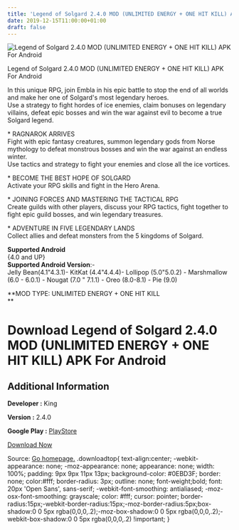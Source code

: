 ```yaml
---
title: 'Legend of Solgard 2.4.0 MOD (UNLIMITED ENERGY + ONE HIT KILL) APK For Android'
date: 2019-12-15T11:00:00+01:00
draft: false
---
```


![Legend of Solgard 2.4.0 MOD (UNLIMITED ENERGY + ONE HIT KILL) APK For Android](https://i0.wp.com/apkhome.net/wp-content/uploads/2019/12/Legend-of-Solgard-2.4.0-MOD-UNLIMITED-ENERGY-ONE-HIT-KILL.png "Legend of Solgard 2.4.0 MOD (UNLIMITED ENERGY + ONE HIT KILL) APK For Android")

  

Legend of Solgard 2.4.0 MOD (UNLIMITED ENERGY + ONE HIT KILL) APK For Android

In this unique RPG, join Embla in his epic battle to stop the end of all worlds and make her one of Solgard's most legendary heroes.  
Use a strategy to fight hordes of ice enemies, claim bonuses on legendary villains, defeat epic bosses and win the war against evil to become a true Solgard legend.

\* RAGNAROK ARRIVES  
Fight with epic fantasy creatures, summon legendary gods from Norse mythology to defeat monstrous bosses and win the war against an endless winter.  
Use tactics and strategy to fight your enemies and close all the ice vortices.

\* BECOME THE BEST HOPE OF SOLGARD  
Activate your RPG skills and fight in the Hero Arena.

\* JOINING FORCES AND MASTERING THE TACTICAL RPG  
Create guilds with other players, discuss your RPG tactics, fight together to fight epic guild bosses, and win legendary treasures.

\* ADVENTURE IN FIVE LEGENDARY LANDS  
Collect allies and defeat monsters from the 5 kingdoms of Solgard.

**Supported Android**  
{4.0 and UP}  
**Supported Android Version**:-  
Jelly Bean(4.1"4.3.1)- KitKat (4.4"4.4.4)- Lollipop (5.0"5.0.2) - Marshmallow (6.0 - 6.0.1) - Nougat (7.0 " 7.1.1) - Oreo (8.0-8.1) - Pie (9.0)

**MOD TYPE: UNLIMITED ENERGY + ONE HIT KILL  
**

Download Legend of Solgard 2.4.0 MOD (UNLIMITED ENERGY + ONE HIT KILL) APK For Android
======================================================================================

Additional Information
----------------------

**Developer :** King

**Version :** 2.4.0

**Google Play :** [PlayStore](https://play.google.com/store/apps/details?id=com.king.solgard)

  

[Download Now](https://store4app.co/post/legend-of-solgard-2-4-0-mod-unlimited-energy-one-hit-kill-apk-for-android_1576402100)

  
Source: [Go homepage.](https://store4app.co/post/legend-of-solgard-2-4-0-mod-unlimited-energy-one-hit-kill-apk-for-android_1576402100) .downloadtop{ text-align:center; -webkit-appearance: none; -moz-appearance: none; appearance: none; width: 100%; padding: 9px 9px 11px 13px; background-color: #0EBD3F; border: none; color:#fff; border-radius: 3px; outline: none; font-weight;bold; font: 20px 'Open Sans', sans-serif; -webkit-font-smoothing: antialiased; -moz-osx-font-smoothing: grayscale; color: #fff; cursor: pointer; border-radius:15px;-webkit-border-radius:15px;-moz-border-radius:5px;box-shadow:0 0 5px rgba(0,0,0,.2);-moz-box-shadow:0 0 5px rgba(0,0,0,.2);-webkit-box-shadow:0 0 5px rgba(0,0,0,.2) !important; }